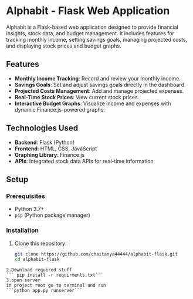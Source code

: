 # Alphabit - Flask Web Application

Alphabit is a Flask-based web application designed to provide financial insights, stock data, and budget management. It includes features for tracking monthly income, setting savings goals, managing projected costs, and displaying stock prices and budget graphs.

## Features

- **Monthly Income Tracking**: Record and review your monthly income.
- **Savings Goals**: Set and adjust savings goals directly in the dashboard.
- **Projected Costs Management**: Add and manage projected expenses.
- **Real-Time Stock Prices**: View current stock prices.
- **Interactive Budget Graphs**: Visualize income and expenses with dynamic Finance.js-powered graphs.

## Technologies Used

- **Backend**: Flask (Python)
- **Frontend**: HTML, CSS, JavaScript
- **Graphing Library**: Finance.js
- **APIs**: Integrated stock data APIs for real-time information

## Setup

### Prerequisites

- Python 3.7+
- `pip` (Python package manager)

### Installation

1. Clone this repository:
   ```bash
   git clone https://github.com/chaitanya44444/alphabit-flask.git
   cd alphabit-flask
```
2.Download required stuff
``` pip install -r requirments.txt```
3.open server
in project root go to terminal and run
```python app.py runserver```